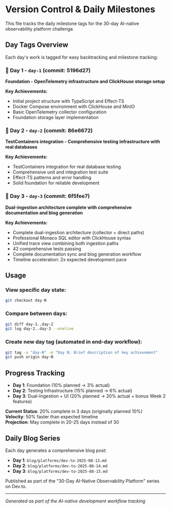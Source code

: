 # Version Control & Daily Milestones

This file tracks the daily milestone tags for the 30-day AI-native observability platform challenge.

## Day Tags Overview

Each day's work is tagged for easy backtracking and milestone tracking:

### 📅 **Day 1** - `day-1` (commit: 5196d27)
**Foundation - OpenTelemetry infrastructure and ClickHouse storage setup**

**Key Achievements:**
- Initial project structure with TypeScript and Effect-TS
- Docker Compose environment with ClickHouse and MinIO
- Basic OpenTelemetry collector configuration
- Foundation storage layer implementation

### 📅 **Day 2** - `day-2` (commit: 86e6672)
**TestContainers integration - Comprehensive testing infrastructure with real databases**

**Key Achievements:**
- TestContainers integration for real database testing
- Comprehensive unit and integration test suite
- Effect-TS patterns and error handling
- Solid foundation for reliable development

### 📅 **Day 3** - `day-3` (commit: 6f5fee7)
**Dual-ingestion architecture complete with comprehensive documentation and blog generation**

**Key Achievements:**
- Complete dual-ingestion architecture (collector + direct paths)
- Professional Monaco SQL editor with ClickHouse syntax
- Unified trace view combining both ingestion paths
- 42 comprehensive tests passing
- Complete documentation sync and blog generation workflow
- Timeline acceleration: 2x expected development pace

## Usage

### View specific day state:
```bash
git checkout day-N
```

### Compare between days:
```bash
git diff day-1..day-2
git log day-2..day-3 --oneline
```

### Create new day tag (automated in end-day workflow):
```bash
git tag -a "day-N" -m "Day N: Brief description of key achievement"
git push origin day-N
```

## Progress Tracking

- **Day 1**: Foundation (10% planned → 3% actual)
- **Day 2**: Testing Infrastructure (15% planned → 6% actual)
- **Day 3**: Dual-Ingestion + UI (20% planned → 20% actual + bonus Week 2 features)

**Current Status**: 20% complete in 3 days (originally planned 10%)  
**Velocity**: 50% faster than expected timeline  
**Projection**: May complete in 20-25 days instead of 30

## Daily Blog Series

Each day generates a comprehensive blog post:
- **Day 1**: `blog/platforms/dev-to-2025-08-13.md`
- **Day 2**: `blog/platforms/dev-to-2025-08-14.md` 
- **Day 3**: `blog/platforms/dev-to-2025-08-15.md`

Published as part of the "30-Day AI-Native Observability Platform" series on Dev.to.

---

*Generated as part of the AI-native development workflow tracking*